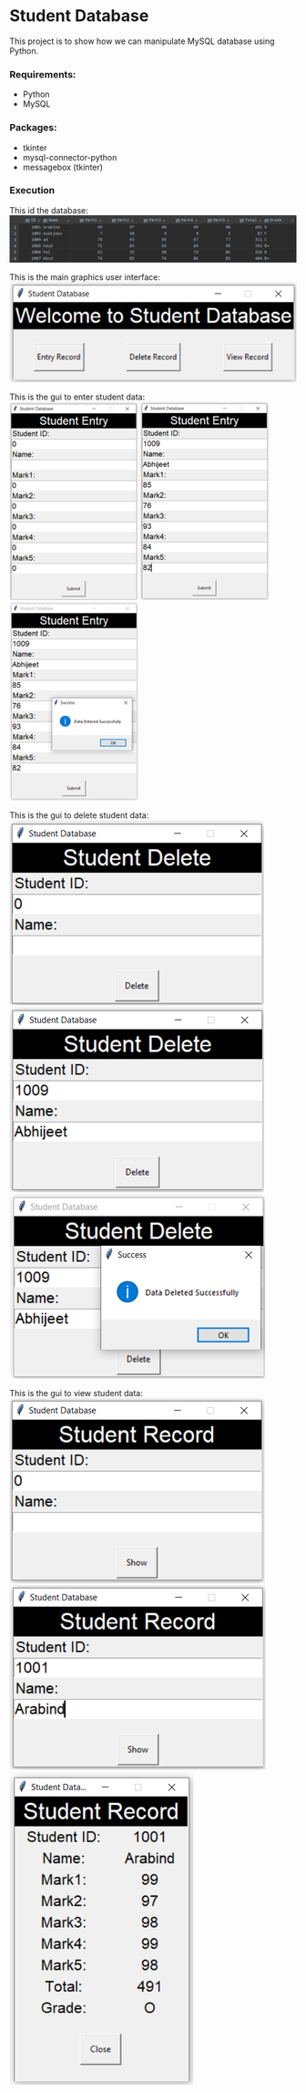# Student Database
This project is to show how we can manipulate MySQL database using Python.

### Requirements:
* Python
* MySQL

### Packages:
* tkinter
* mysql-connector-python
* messagebox (tkinter)

### Execution
This id the database:<br />
![Database](https://github.com/arabind-meher/student_database/blob/master/Screenshot/DB1.png)

This is the main graphics user interface:<br />
![Main](https://github.com/arabind-meher/student_database/blob/master/Screenshot/Main.png)

This is the gui to enter student data:<br />
![Entry](https://github.com/arabind-meher/student_database/blob/master/Screenshot/Entry.png)
![Entry](https://github.com/arabind-meher/student_database/blob/master/Screenshot/Entry2.png)
![Entry](https://github.com/arabind-meher/student_database/blob/master/Screenshot/Entry3.png)

This is the gui to delete student data:<br />
![Delete](https://github.com/arabind-meher/student_database/blob/master/Screenshot/Delete.png)
![Delete](https://github.com/arabind-meher/student_database/blob/master/Screenshot/Delete2.png)
![Delete](https://github.com/arabind-meher/student_database/blob/master/Screenshot/Delete3.png)

This is the gui to view student data:<br />
![View](https://github.com/arabind-meher/student_database/blob/master/Screenshot/View.png)
![View](https://github.com/arabind-meher/student_database/blob/master/Screenshot/View2.png)
![View](https://github.com/arabind-meher/student_database/blob/master/Screenshot/View3.png)
